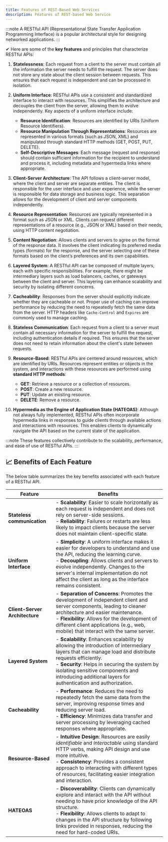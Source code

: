```yaml
---
title: Features of REST-Based Web Services
description: Features of REST-based Web Service
---
```

:::note
A RESTful API (Representational State Transfer Application Programming Interface) is a popular architectural style for designing networked applications.
:::

✔ Here are some of the **key features** and principles that characterize RESTful APIs:

1. **Statelessness**: Each request from a client to the server must contain all the information the server needs to fulfill the request. The server does not store any state about the client session between requests. This ensures that each request is independent and can be processed in isolation.

2. **Uniform Interface**: RESTful APIs use a consistent and standardized interface to interact with resources. This simplifies the architecture and decouples the client from the server, allowing them to evolve independently. Key aspects of a uniform interface include:
   - **Resource Identification**: Resources are identified by URIs (Uniform Resource Identifiers).
   - **Resource Manipulation Through Representations**: Resources are represented in various formats (such as JSON, XML) and manipulated through standard HTTP methods (GET, POST, PUT, DELETE).
   - **Self-Descriptive Messages**: Each message (request and response) should contain sufficient information for the recipient to understand and process it, including metadata and hypermedia links where appropriate.

3. **Client-Server Architecture**: The API follows a client-server model, where the client and server are separate entities. The client is responsible for the user interface and user experience, while the server is responsible for data storage and business logic. This separation allows for the development of client and server components independently.

4. **Resource Representation**: Resources are typically represented in a format such as JSON or XML. Clients can request different representations of a resource (e.g., JSON or XML) based on their needs, using HTTP content negotiation.

5. **Content Negotiation**: Allows clients and servers to agree on the format of the response data. It involves the client indicating its preferred media types (formats) for the response, and the server selecting one of these formats based on the client’s preferences and its own capabilities.

6. **Layered System**: A RESTful API can be composed of multiple layers, each with specific responsibilities. For example, there might be intermediary layers such as load balancers, caches, or gateways between the client and server. This layering can enhance scalability and security by isolating different concerns.

7. **Cacheability**: Responses from the server should explicitly indicate whether they are cacheable or not. Proper use of caching can improve performance by reducing the need to repeatedly fetch the same data from the server. HTTP headers like `Cache-Control` and `Expires` are commonly used to manage caching.

8. **Stateless Communication**: Each request from a client to a server must contain all necessary information for the server to fulfill the request, including authentication details if required. This ensures that the server does not need to retain information about the client's state between requests.

9. **Resource-Based**: RESTful APIs are centered around resources, which are identified by URIs. Resources represent entities or objects in the system, and interactions with these resources are performed using **standard HTTP methods**:

    - **GET**: Retrieve a resource or a collection of resources.
    - **POST**: Create a new resource.
    - **PUT**: Update an existing resource.
    - **DELETE**: Remove a resource.

10. **Hypermedia as the Engine of Application State (HATEOAS)**: Although not always fully implemented, RESTful APIs often incorporate hypermedia links in responses to guide clients through available actions and interactions with resources. This enables clients to dynamically navigate the API based on the current state of the application.

:::note
These features collectively contribute to the scalability, performance, and ease of use of RESTful APIs.
:::

## 📈 Benefits of Each Feature

The below table summarizes the key benefits associated with each feature of a RESTful API.

| **Feature**                    | **Benefits**                                                                                                                                                                                                                                                                                                                      |
| ------------------------------ | --------------------------------------------------------------------------------------------------------------------------------------------------------------------------------------------------------------------------------------------------------------------------------------------------------------------------------- |
| **Stateless communication**    | - **Scalability**: Easier to scale horizontally as each request is independent and does not rely on server-side sessions. <br> - **Reliability**: Failures or restarts are less likely to impact clients because the server does not maintain client-specific state.  |
| **Uniform Interface**          | - **Simplicity**: A uniform interface makes it easier for developers to understand and use the API, reducing the learning curve. <br> - **Decoupling**: Allows clients and servers to evolve independently. Changes to the server's internal implementation do not affect the client as long as the interface remains consistent. |
| **Client-Server Architecture** | - **Separation of Concerns**: Promotes the development of independent client and server components, leading to cleaner architecture and easier maintenance. <br> - **Flexibility**: Allows for the development of different client applications (e.g., web, mobile) that interact with the same server.                           |
| **Layered System**             | - **Scalability**: Enhances scalability by allowing the introduction of intermediary layers that can manage load and distribute requests efficiently. <br> - **Security**: Helps in securing the system by isolating sensitive components and introducing additional layers for authentication and authorization.                 |
| **Cacheability**               | - **Performance**: Reduces the need to repeatedly fetch the same data from the server, improving response times and reducing server load. <br> - **Efficiency**: Minimizes data transfer and server processing by leveraging cached responses where appropriate.        |
| **Resource-Based**             | - **Intuitive Design**: Resources are easily *identifiable* and *interactable* using standard HTTP verbs, making API design and use more intuitive. <br> - **Consistency**: Provides a consistent approach to interacting with different types of resources, facilitating easier integration and interaction.                     |
| **HATEOAS**                    | - **Discoverability**: Clients can dynamically explore and interact with the API without needing to have prior knowledge of the API structure. <br> - **Flexibility**: Allows clients to adapt to changes in the API structure by following links provided in responses, reducing the need for hard-coded URIs. |
